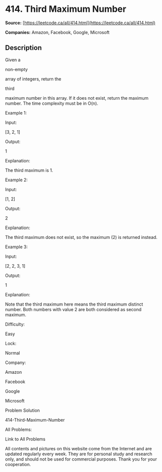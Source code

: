 # 414. Third Maximum Number

**Source:** [https://leetcode.ca/all/414.html](https://leetcode.ca/all/414.html)

**Companies:** Amazon, Facebook, Google, Microsoft

## Description

Given a

non-empty

array of integers, return the

third

maximum number in this
        array. If it does not exist, return the maximum number. The time complexity must be in O(n).

Example 1:

Input:

[3, 2, 1]

Output:

1

Explanation:

The third maximum is 1.

Example 2:

Input:

[1, 2]

Output:

2

Explanation:

The third maximum does not exist, so the maximum (2) is returned instead.

Example 3:

Input:

[2, 2, 3, 1]

Output:

1

Explanation:

Note that the third maximum here means the third maximum distinct number.
Both numbers with value 2 are both considered as second maximum.

Difficulty:

Easy

Lock:

Normal

Company:

Amazon

Facebook

Google

Microsoft

Problem Solution

414-Third-Maximum-Number

All Problems:

Link to All Problems

All contents and pictures on this website come from the Internet and are updated regularly every week. They are for personal study and research only, and should not be used for commercial purposes. Thank you for your cooperation.

